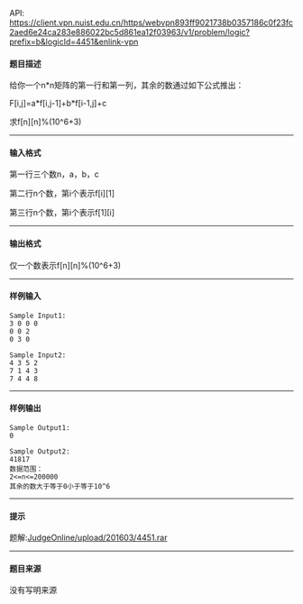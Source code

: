 API: https://client.vpn.nuist.edu.cn/https/webvpn893ff9021738b0357186c0f23fc2aed6e24ca283e886022bc5d861ea12f03963/v1/problem/logic?prefix=b&logicId=4451&enlink-vpn

#### 题目描述

给你一个n\*n矩阵的第一行和第一列，其余的数通过如下公式推出： 

F\[i,j\]=a\*f\[i,j-1\]+b\*f\[i-1,j\]+c 

求f\[n\]\[n\]%(10^6+3) 

---

#### 输入格式

第一行三个数n，a，b，c 

第二行n个数，第i个表示f\[i\]\[1\] 

第三行n个数，第i个表示f\[1\]\[i\] 

---

#### 输出格式

仅一个数表示f\[n\]\[n\]%(10^6+3) 

---

#### 样例输入
```
Sample Input1: 
3 0 0 0 
0 0 2 
0 3 0 

Sample Input2: 
4 3 5 2 
7 1 4 3 
7 4 4 8 
```

---

#### 样例输出
```
Sample Output1: 
0 

Sample Output2: 
41817 
数据范围： 
2<=n<=200000 
其余的数大于等于0小于等于10^6 
```

---

#### 提示

题解:[JudgeOnline/upload/201603/4451.rar](/JudgeOnline/upload/201603/4451.rar)

---

#### 题目来源

没有写明来源